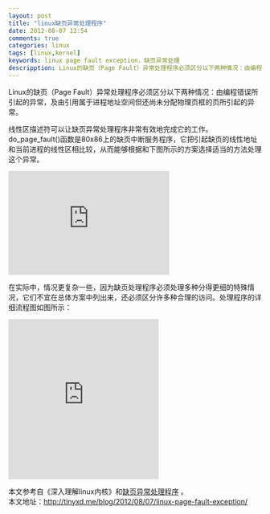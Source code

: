 ```yaml
---
layout: post
title: "linux缺页异常处理程序"
date: 2012-08-07 12:54
comments: true
categories: linux
tags: [linux,kernel]
keywords: linux page fault exception，缺页异常处理
descripption: Linux的缺页（Page Fault）异常处理程序必须区分以下两种情况：由编程错误所引起的异常，及由引用属于进程地址空间但还尚未分配物理页框的页所引起的异常。
---
```

Linux的缺页（Page Fault）异常处理程序必须区分以下两种情况：由编程错误所引起的异常，及由引用属于进程地址空间但还尚未分配物理页框的页所引起的异常。  

线性区描述符可以让缺页异常处理程序非常有效地完成它的工作。do_page_fault()函数是80x86上的缺页中断服务程序，它把引起缺页的线性地址和当前进程的线性区相比较，从而能够根据和下图所示的方案选择适当的方法处理这个异常。 
<!--more-->
<iframe src="https://skydrive.live.com/embed?cid=1F260DE1061FCF3E&resid=1F260DE1061FCF3E%21159&authkey=ACvRvyPr-3BWicI" width="320" height="207" frameborder="0" scrolling="no"></iframe> 

在实际中，情况更复杂一些，因为缺页处理程序必须处理多种分得更细的特殊情况，它们不宜在总体方案中列出来，还必须区分许多种合理的访问。处理程序的详细流程图如图所示： 

<iframe src="https://skydrive.live.com/embed?cid=1F260DE1061FCF3E&resid=1F260DE1061FCF3E%21160&authkey=AFYUnmLPL0RCxXM" width="299" height="319" frameborder="0" scrolling="no"></iframe> 

 

 

本文参考自《深入理解linux内核》和[缺页异常处理程序](http://blog.csdn.net/yunsongice/article/details/5637671) 。   
本文地址：<http://tinyxd.me/blog/2012/08/07/linux-page-fault-exception/>   